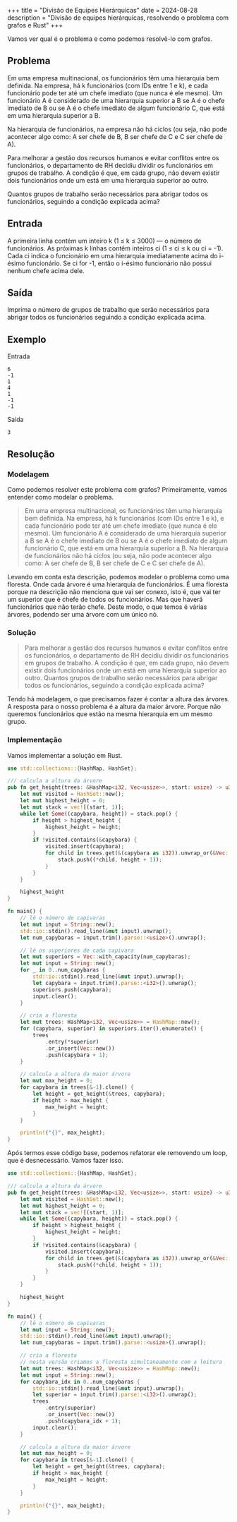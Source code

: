 +++
title = "Divisão de Equipes Hierárquicas"
date = 2024-08-28
description = "Divisão de equipes hierárquicas, resolvendo o problema com grafos e Rust"
+++

Vamos ver qual é o problema e como podemos resolvê-lo com grafos.

## Problema

Em uma empresa multinacional, os funcionários têm uma hierarquia bem definida. Na empresa, há k funcionários (com IDs entre 1 e k), e cada funcionário pode ter até um chefe imediato (que nunca é ele mesmo). Um funcionário A é considerado de uma hierarquia superior a B se A é o chefe imediato de B ou se A é o chefe imediato de algum funcionário C, que está em uma hierarquia superior a B.

Na hierarquia de funcionários, na empresa não há ciclos (ou seja, não pode acontecer algo como: A ser chefe de B, B ser chefe de C e C ser chefe de A).

Para melhorar a gestão dos recursos humanos e evitar conflitos entre os funcionários, o departamento de RH decidiu dividir os funcionários em grupos de trabalho. A condição é que, em cada grupo, não devem existir dois funcionários onde um está em uma hierarquia superior ao outro.

Quantos grupos de trabalho serão necessários para abrigar todos os funcionários, seguindo a condição explicada acima?

## Entrada

A primeira linha contém um inteiro k (1 ≤ k ≤ 3000) — o número de funcionários. As próximas k linhas contêm inteiros ci (1 ≤ ci ≤ k ou ci = -1). Cada ci indica o funcionário em uma hierarquia imediatamente acima do i-ésimo funcionário. Se ci for -1, então o i-ésimo funcionário não possui nenhum chefe acima dele.

## Saída

Imprima o número de grupos de trabalho que serão necessários para abrigar todos os funcionários seguindo a condição explicada acima.

## Exemplo

Entrada

```
6
-1
1
4
1
-1
-1
```

Saída

```
3
```

## Resolução

### Modelagem

Como podemos resolver este problema com grafos? Primeiramente, vamos entender como modelar o problema.

> Em uma empresa multinacional, os funcionários têm uma hierarquia bem definida. Na empresa, há k funcionários (com IDs entre 1 e k), e cada funcionário pode ter até um chefe imediato (que nunca é ele mesmo). Um funcionário A é considerado de uma hierarquia superior a B se A é o chefe imediato de B ou se A é o chefe imediato de algum funcionário C, que está em uma hierarquia superior a B.
> Na hierarquia de funcionários não há ciclos (ou seja, não pode acontecer algo como: A ser chefe de B, B ser chefe de C e C ser chefe de A).

Levando em conta esta descrição, podemos modelar o problema como uma floresta. Onde cada árvore é uma hierarquia de funcionários. É uma floresta porque na descrição não menciona que vai ser conexo, isto é, que vai ter um superior que é chefe de todos os funcionários. Mas que haverá funcionários que não terão chefe. Deste modo, o que temos é várias árvores, podendo ser uma árvore com um único nó.

### Solução

> Para melhorar a gestão dos recursos humanos e evitar conflitos entre os funcionários, o departamento de RH decidiu dividir os funcionários em grupos de trabalho. A condição é que, em cada grupo, não devem existir dois funcionários onde um está em uma hierarquia superior ao outro.
> Quantos grupos de trabalho serão necessários para abrigar todos os funcionários, seguindo a condição explicada acima?

Tendo há modelagem, o que precisamos fazer é contar a altura das árvores. A resposta para o nosso problema é a altura da maior árvore. Porque não queremos funcionários que estão na mesma hierarquia em um mesmo grupo.

### Implementação

Vamos implementar a solução em Rust.

```rust
use std::collections::{HashMap, HashSet};

/// calcula a altura da árvore
pub fn get_height(trees: &HashMap<i32, Vec<usize>>, start: usize) -> u32 {
    let mut visited = HashSet::new();
    let mut highest_height = 0;
    let mut stack = vec![(start, 1)];
    while let Some((capybara, height)) = stack.pop() {
        if height > highest_height {
            highest_height = height;
        }
        if !visited.contains(&capybara) {
            visited.insert(capybara);
            for child in trees.get(&(capybara as i32)).unwrap_or(&Vec::new()) {
                stack.push((*child, height + 1));
            }
        }
    }

    highest_height
}

fn main() {
    // lê o número de capivaras
    let mut input = String::new();
    std::io::stdin().read_line(&mut input).unwrap();
    let num_capybaras = input.trim().parse::<usize>().unwrap();

    // lê os superiores de cada capivara
    let mut superiors = Vec::with_capacity(num_capybaras);
    let mut input = String::new();
    for _ in 0..num_capybaras {
        std::io::stdin().read_line(&mut input).unwrap();
        let capybara = input.trim().parse::<i32>().unwrap();
        superiors.push(capybara);
        input.clear();
    }

    // cria a floresta
    let mut trees: HashMap<i32, Vec<usize>> = HashMap::new();
    for (capybara, superior) in superiors.iter().enumerate() {
        trees
            .entry(*superior)
            .or_insert(Vec::new())
            .push(capybara + 1);
    }

    // calcula a altura da maior árvore
    let mut max_height = 0;
    for capybara in trees[&-1].clone() {
        let height = get_height(&trees, capybara);
        if height > max_height {
            max_height = height;
        }
    }

    println!("{}", max_height);
}
```

Após termos esse código base, podemos refatorar ele removendo um loop, que é desnecessário. Vamos fazer isso.

```rust
use std::collections::{HashMap, HashSet};

/// calcula a altura da árvore
pub fn get_height(trees: &HashMap<i32, Vec<usize>>, start: usize) -> u32 {
    let mut visited = HashSet::new();
    let mut highest_height = 0;
    let mut stack = vec![(start, 1)];
    while let Some((capybara, height)) = stack.pop() {
        if height > highest_height {
            highest_height = height;
        }
        if !visited.contains(&capybara) {
            visited.insert(capybara);
            for child in trees.get(&(capybara as i32)).unwrap_or(&Vec::new()) {
                stack.push((*child, height + 1));
            }
        }
    }

    highest_height
}

fn main() {
    // lê o número de capivaras
    let mut input = String::new();
    std::io::stdin().read_line(&mut input).unwrap();
    let num_capybaras = input.trim().parse::<usize>().unwrap();

    // cria a floresta
    // nesta versão criamos a floresta simultaneamente com a leitura
    let mut trees: HashMap<i32, Vec<usize>> = HashMap::new();
    let mut input = String::new();
    for capybara_idx in 0..num_capybaras {
        std::io::stdin().read_line(&mut input).unwrap();
        let superior = input.trim().parse::<i32>().unwrap();
        trees
            .entry(superior)
            .or_insert(Vec::new())
            .push(capybara_idx + 1);
        input.clear();
    }

    // calcula a altura da maior árvore
    let mut max_height = 0;
    for capybara in trees[&-1].clone() {
        let height = get_height(&trees, capybara);
        if height > max_height {
            max_height = height;
        }
    }

    println!("{}", max_height);
}
```

